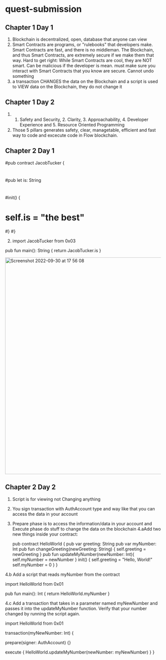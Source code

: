 # quest-submission

## Chapter 1 Day 1 
1. Blockchain is decentralized, open, database that anyone can view
2. Smart Contracts are programs, or "rulebooks" that developers make. Smart Contracts are fast, and there is no middleman. The Blockchain, and thus Smart Contracts, are extremely secure if we make them that way. Hard to get right: While Smart Contracts are cool, they are NOT smart. Can be malicious if the developer is mean. must make sure you interact with Smart Contracts that you know are secure. Cannot undo something
3. a transaction CHANGES the data on the Blockchain and a script is used to VIEW data on the Blockchain, they do not change it

## Chapter 1 Day 2
1. 1. Safety and Security, 2. Clarity, 3. Approachability, 4. Developer Experience and 5. Resource Oriented Programming
2. Those 5 pillars generates safety, clear, managetable, efficient and fast way to code and excecute code in Flow blockchain.

## Chapter 2 Day 1
#pub contract JacobTucker {
#
#pub let is: String
#
#init() {
#    self.is = "the best"
#}
#}

2. import JacobTucker from 0x03

pub fun main(): String {
    return JacobTucker.is
    }

<img width="700" alt="Screenshot 2022-09-30 at 17 56 08" src="https://user-images.githubusercontent.com/114108357/193298113-0ccbd9a0-59db-4eb4-a239-62076f10fa7b.png">


## Chapter 2 Day 2
1. Script is for viewing not Changing anything
2. You sign transaction with AuthAccount type and way like that you can access the data in your account
3. Prepare phase is to access the information/data in your account and Execute phase do stuff to change the data on the blockchain
4.aAdd two new things inside your contract:

    pub contract HelloWorld {
    pub var greeting: String
    pub var myNumber: Int
    pub fun changeGreeting(newGreeting: String) {
        self.greeting = newGreeting
    }
    pub fun updateMyNumber(newNumber: Int){
        self.myNumber = newNumber
    }
    init() {
        self.greeting = "Hello, World!"
        self.myNumber = 0
    }
    }


4.b Add a script that reads myNumber from the contract

import HelloWorld from 0x01

pub fun main(): Int {
    return HelloWorld.myNumber
}

4.c Add a transaction that takes in a parameter named myNewNumber and passes it into the updateMyNumber function. Verify that your number changed by running the script again.

import HelloWorld from 0x01

transaction(myNewNumber: Int) {

  prepare(signer: AuthAccount) {}

  execute {
    HelloWorld.updateMyNumber(newNumber: myNewNumber)
  }
}
